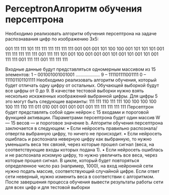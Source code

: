 # PerceptronАлгоритм обучения персептрона
Необходимо реализовать алгоритм обучения персептрона на задаче распознавания цифр по изображению 3х5:
  
  001  111  111  101  111  111  111  111  111  111
  001  001  001  101  100  100  001  101  101  101
  001  111  111  111  111  111  001  111  111  101
  001  100  001  001  001  101  001  101  001  101
  001  111  111  001  111  111  001  111  111  111
  
Входные данные будут представляться одномерным массивом из 15 элементов:
1 – 001001001001001
...................
9 – 111101111001111
0 – 111101101101111
Необходимо реализовать алгоритм обучения, который будет отличать одну цифру от остальных. Обучающей выборкой будут все цифры от 0 до 9.
В качестве тестовой выборки нужно взять несколько искаженных изображений выбранной цифры. Для цифры 5 это могут быть следующие варианты:
111  111  110  111  111
100  100  100  100  100
111  110  111  011  010
001  001  001  001  001
111  111  111  111  111
Персептрон будет представлять собой один нейрон с 15 входами и пороговой функцией активации. Параметрами персептрона будет один массив W — 15 весов — и пороговое значение b.
Алгоритм обучения персептрона заключается в следующем:
•	Если нейросеть правильно распознала/отвергла выбранную цифру, то ничего не происходит.
•	Если нейросеть ошиблась и распознала неверную цифру как выбранную, то нужно уменьшить веса тех связей, через которые прошел сигнал (веса, на соответствующие входы которых подана 1).
•	Если нейросеть ошиблась и не распознала искомую цифру, то нужно увеличить все веса, через которые прошел сигнал.
В цикле, который будет повторяться определенное число раз (например, 1000), на вход нейронной сети нужно подать массив, соответствующий случайной цифре. Если ответ сети неверный, нужно изменить веса в соответствии с алгоритмом.
После завершения процесса обучения вывести результаты работы сети для всех цифр и для тестовой выборки
